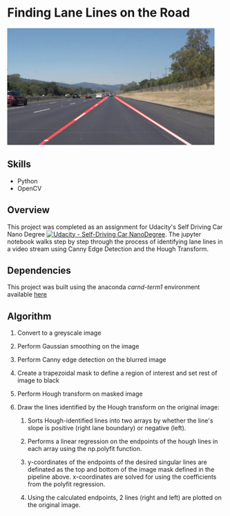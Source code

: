 # Finding Lane Lines on the Road 

<img src="examples/laneLines_thirdPass.jpg" width="480" alt="Combined Image" />

Skills
---
* Python
* OpenCV


Overview
---

This project was completed as an assignment for Udacity's Self Driving Car Nano Degree [![Udacity - Self-Driving Car NanoDegree](https://s3.amazonaws.com/udacity-sdc/github/shield-carnd.svg)](http://www.udacity.com/drive). The jupyter notebook walks step by step through the process of identifying lane lines in a video stream using Canny Edge Detection and the Hough Transform. 


Dependencies
---
This project was built using the anaconda _carnd-term1_ environment available [here](https://github.com/udacity/CarND-Term1-Starter-Kit/blob/master/doc/configure_via_anaconda.md)


Algorithm
---

1. Convert to a greyscale image

2. Perform Gaussian smoothing on the image 
			
3. Perform Canny edge detection on the blurred image
		
4. Create a trapezoidal mask to define a region of interest and set rest of image to black 

5. Perform Hough transform on masked image
		
6. Draw the lines identified by the Hough transform on the original image:
 
    1. Sorts Hough-identified lines into two arrays by whether the line's slope is positive (right lane boundary) or negative (left).

    2. Performs a linear regression on the endpoints of the hough lines 
	in each array using the np.polyfit function.

    3. y-coordinates of the endpoints of the desired singular lines are
	definated as the top and bottom of the image mask defined in the 
	pipeline above. x-coordinates are solved for using the coefficients 
	from the polyfit regression.

    4. Using the calculated endpoints, 2 lines (right and left) are plotted on the original image. 



